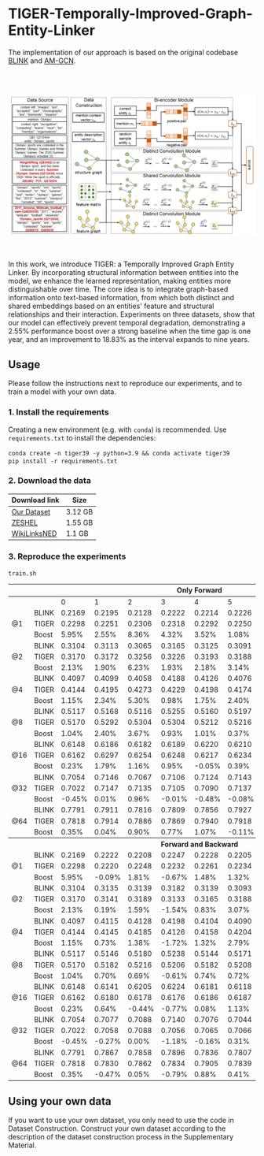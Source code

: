 # TIGER-Temporally-Improved-Graph-Entity-Linker

The implementation of our approach is based on the original codebase [BLINK](https://github.com/facebookresearch/BLINK) and [AM-GCN](https://github.com/zhumeiqiBUPT/AM-GCN).<br>

<br><br>
<div align="center">
<img src="fig.png" width="800" />
</div>
<br><br>

In this work, we introduce TIGER: a Temporally Improved Graph Entity Linker. By incorporating structural information between entities into the model, we enhance the learned representation, making entities more distinguishable over time. The core idea is to integrate graph-based information onto text-based information, from which both distinct and shared embeddings based on an entities' feature and structural relationships and their interaction. Experiments on three datasets, show that our model can effectively prevent temporal degradation, demonstrating a 2.55% performance boost over a strong baseline when the time gap is one year, and an improvement to 18.83% as the interval expands to nine years.

## Usage

Please follow the instructions next to reproduce our experiments, and to train a model with your own data.

### 1. Install the requirements

Creating a new environment (e.g. with `conda`) is recommended. Use `requirements.txt` to install the dependencies:

```
conda create -n tiger39 -y python=3.9 && conda activate tiger39
pip install -r requirements.txt
```

### 2. Download the data

| Download link                                                | Size |
| ------------------------------------------------------------ | ----------------- |
| [Our Dataset](https://drive.google.com/drive/folders/1DeHi-cvVOAdYFA4GljaBvpuG0wiYpgch?usp=sharing) | 3.12 GB            |
| [ZESHEL](https://github.com/facebookresearch/BLINK/tree/main/examples/zeshel) | 1.55 GB            |
| [WikiLinksNED](https://github.com/yasumasaonoe/ET4EL) | 1.1 GB             |

### 3. Reproduce the experiments

```
train.sh
```

<table class="tg">
<thead>
  <tr>
    <th class="tg-7btt" colspan="12">Only Forward</th>
  </tr>
</thead>
<tbody>
  <tr>
    <td class="tg-7btt"></td>
    <td class="tg-c3ow"></td>
    <td class="tg-c3ow">0</td>
    <td class="tg-c3ow">1</td>
    <td class="tg-c3ow">2</td>
    <td class="tg-c3ow">3</td>
    <td class="tg-c3ow">4</td>
    <td class="tg-c3ow">5</td>
    <td class="tg-c3ow">6</td>
    <td class="tg-c3ow">7</td>
    <td class="tg-c3ow">8</td>
    <td class="tg-c3ow">9</td>
  </tr>
  <tr>
    <td class="tg-7btt" rowspan="3">@1</td>
    <td class="tg-c3ow">BLINK</td>
    <td class="tg-c3ow">0.2169</td>
    <td class="tg-c3ow">0.2195</td>
    <td class="tg-c3ow">0.2128</td>
    <td class="tg-c3ow">0.2222</td>
    <td class="tg-c3ow">0.2214</td>
    <td class="tg-c3ow">0.2226</td>
    <td class="tg-c3ow">0.2223</td>
    <td class="tg-c3ow">0.2103</td>
    <td class="tg-c3ow">0.2204</td>
    <td class="tg-c3ow">0.2310</td>
  </tr>
  <tr>
    <td class="tg-c3ow">TIGER</td>
    <td class="tg-c3ow">0.2298</td>
    <td class="tg-c3ow">0.2251</td>
    <td class="tg-c3ow">0.2306</td>
    <td class="tg-c3ow">0.2318</td>
    <td class="tg-c3ow">0.2292</td>
    <td class="tg-c3ow">0.2250</td>
    <td class="tg-c3ow">0.2173</td>
    <td class="tg-c3ow">0.2251</td>
    <td class="tg-c3ow">0.2424</td>
    <td class="tg-c3ow">0.2745</td>
  </tr>
  <tr>
    <td class="tg-c3ow">Boost</td>
    <td class="tg-c3ow">5.95%</td>
    <td class="tg-c3ow">2.55%</td>
    <td class="tg-c3ow">8.36%</td>
    <td class="tg-c3ow">4.32%</td>
    <td class="tg-c3ow">3.52%</td>
    <td class="tg-c3ow">1.08%</td>
    <td class="tg-c3ow">-2.25%</td>
    <td class="tg-c3ow">7.04%</td>
    <td class="tg-c3ow">9.98%</td>
    <td class="tg-c3ow">18.83%</td>
  </tr>
  <tr>
    <td class="tg-7btt" rowspan="3">@2</td>
    <td class="tg-c3ow">BLINK</td>
    <td class="tg-c3ow">0.3104</td>
    <td class="tg-c3ow">0.3113</td>
    <td class="tg-c3ow">0.3065</td>
    <td class="tg-c3ow">0.3165</td>
    <td class="tg-c3ow">0.3125</td>
    <td class="tg-c3ow">0.3091</td>
    <td class="tg-c3ow">0.3016</td>
    <td class="tg-c3ow">0.2917</td>
    <td class="tg-c3ow">0.3024</td>
    <td class="tg-c3ow">0.3276</td>
  </tr>
  <tr>
    <td class="tg-c3ow">TIGER</td>
    <td class="tg-c3ow">0.3170</td>
    <td class="tg-c3ow">0.3172</td>
    <td class="tg-c3ow">0.3256</td>
    <td class="tg-c3ow">0.3226</td>
    <td class="tg-c3ow">0.3193</td>
    <td class="tg-c3ow">0.3188</td>
    <td class="tg-c3ow">0.3074</td>
    <td class="tg-c3ow">0.3278</td>
    <td class="tg-c3ow">0.3349</td>
    <td class="tg-c3ow">0.3607</td>
  </tr>
  <tr>
    <td class="tg-c3ow">Boost</td>
    <td class="tg-c3ow">2.13%</td>
    <td class="tg-c3ow">1.90%</td>
    <td class="tg-c3ow">6.23%</td>
    <td class="tg-c3ow">1.93%</td>
    <td class="tg-c3ow">2.18%</td>
    <td class="tg-c3ow">3.14%</td>
    <td class="tg-c3ow">1.92%</td>
    <td class="tg-c3ow">12.38%</td>
    <td class="tg-c3ow">10.75%</td>
    <td class="tg-c3ow">10.10%</td>
  </tr>
  <tr>
    <td class="tg-7btt" rowspan="3">@4</td>
    <td class="tg-c3ow">BLINK</td>
    <td class="tg-c3ow">0.4097</td>
    <td class="tg-c3ow">0.4099</td>
    <td class="tg-c3ow">0.4058</td>
    <td class="tg-c3ow">0.4188</td>
    <td class="tg-c3ow">0.4126</td>
    <td class="tg-c3ow">0.4076</td>
    <td class="tg-c3ow">0.4038</td>
    <td class="tg-c3ow">0.3908</td>
    <td class="tg-c3ow">0.3925</td>
    <td class="tg-c3ow">0.4290</td>
  </tr>
  <tr>
    <td class="tg-c3ow">TIGER</td>
    <td class="tg-c3ow">0.4144</td>
    <td class="tg-c3ow">0.4195</td>
    <td class="tg-c3ow">0.4273</td>
    <td class="tg-c3ow">0.4229</td>
    <td class="tg-c3ow">0.4198</td>
    <td class="tg-c3ow">0.4174</td>
    <td class="tg-c3ow">0.4100</td>
    <td class="tg-c3ow">0.4326</td>
    <td class="tg-c3ow">0.4338</td>
    <td class="tg-c3ow">0.4648</td>
  </tr>
  <tr>
    <td class="tg-c3ow">Boost</td>
    <td class="tg-c3ow">1.15%</td>
    <td class="tg-c3ow">2.34%</td>
    <td class="tg-c3ow">5.30%</td>
    <td class="tg-c3ow">0.98%</td>
    <td class="tg-c3ow">1.75%</td>
    <td class="tg-c3ow">2.40%</td>
    <td class="tg-c3ow">1.54%</td>
    <td class="tg-c3ow">10.70%</td>
    <td class="tg-c3ow">10.52%</td>
    <td class="tg-c3ow">8.34%</td>
  </tr>
  <tr>
    <td class="tg-7btt" rowspan="3">@8</td>
    <td class="tg-c3ow">BLINK</td>
    <td class="tg-c3ow">0.5117</td>
    <td class="tg-c3ow">0.5168</td>
    <td class="tg-c3ow">0.5116</td>
    <td class="tg-c3ow">0.5255</td>
    <td class="tg-c3ow">0.5160</td>
    <td class="tg-c3ow">0.5197</td>
    <td class="tg-c3ow">0.5176</td>
    <td class="tg-c3ow">0.5071</td>
    <td class="tg-c3ow">0.5017</td>
    <td class="tg-c3ow">0.5310</td>
  </tr>
  <tr>
    <td class="tg-c3ow">TIGER</td>
    <td class="tg-c3ow">0.5170</td>
    <td class="tg-c3ow">0.5292</td>
    <td class="tg-c3ow">0.5304</td>
    <td class="tg-c3ow">0.5304</td>
    <td class="tg-c3ow">0.5212</td>
    <td class="tg-c3ow">0.5216</td>
    <td class="tg-c3ow">0.5157</td>
    <td class="tg-c3ow">0.5388</td>
    <td class="tg-c3ow">0.5466</td>
    <td class="tg-c3ow">0.5710</td>
  </tr>
  <tr>
    <td class="tg-c3ow">Boost</td>
    <td class="tg-c3ow">1.04%</td>
    <td class="tg-c3ow">2.40%</td>
    <td class="tg-c3ow">3.67%</td>
    <td class="tg-c3ow">0.93%</td>
    <td class="tg-c3ow">1.01%</td>
    <td class="tg-c3ow">0.37%</td>
    <td class="tg-c3ow">-0.37%</td>
    <td class="tg-c3ow">6.25%</td>
    <td class="tg-c3ow">8.95%</td>
    <td class="tg-c3ow">7.53%</td>
  </tr>
  <tr>
    <td class="tg-7btt" rowspan="3">@16</td>
    <td class="tg-c3ow">BLINK</td>
    <td class="tg-c3ow">0.6148</td>
    <td class="tg-c3ow">0.6186</td>
    <td class="tg-c3ow">0.6182</td>
    <td class="tg-c3ow">0.6189</td>
    <td class="tg-c3ow">0.6220</td>
    <td class="tg-c3ow">0.6210</td>
    <td class="tg-c3ow">0.6288</td>
    <td class="tg-c3ow">0.6085</td>
    <td class="tg-c3ow">0.6159</td>
    <td class="tg-c3ow">0.6359</td>
  </tr>
  <tr>
    <td class="tg-c3ow">TIGER</td>
    <td class="tg-c3ow">0.6162</td>
    <td class="tg-c3ow">0.6297</td>
    <td class="tg-c3ow">0.6254</td>
    <td class="tg-c3ow">0.6248</td>
    <td class="tg-c3ow">0.6217</td>
    <td class="tg-c3ow">0.6234</td>
    <td class="tg-c3ow">0.6212</td>
    <td class="tg-c3ow">0.6393</td>
    <td class="tg-c3ow">0.6476</td>
    <td class="tg-c3ow">0.6697</td>
  </tr>
  <tr>
    <td class="tg-c3ow">Boost</td>
    <td class="tg-c3ow">0.23%</td>
    <td class="tg-c3ow">1.79%</td>
    <td class="tg-c3ow">1.16%</td>
    <td class="tg-c3ow">0.95%</td>
    <td class="tg-c3ow">-0.05%</td>
    <td class="tg-c3ow">0.39%</td>
    <td class="tg-c3ow">-1.21%</td>
    <td class="tg-c3ow">5.06%</td>
    <td class="tg-c3ow">5.15%</td>
    <td class="tg-c3ow">5.32%</td>
  </tr>
  <tr>
    <td class="tg-7btt" rowspan="3">@32</td>
    <td class="tg-c3ow">BLINK</td>
    <td class="tg-c3ow">0.7054</td>
    <td class="tg-c3ow">0.7146</td>
    <td class="tg-c3ow">0.7067</td>
    <td class="tg-c3ow">0.7106</td>
    <td class="tg-c3ow">0.7124</td>
    <td class="tg-c3ow">0.7143</td>
    <td class="tg-c3ow">0.7161</td>
    <td class="tg-c3ow">0.7053</td>
    <td class="tg-c3ow">0.7066</td>
    <td class="tg-c3ow">0.7503</td>
  </tr>
  <tr>
    <td class="tg-c3ow">TIGER</td>
    <td class="tg-c3ow">0.7022</td>
    <td class="tg-c3ow">0.7147</td>
    <td class="tg-c3ow">0.7135</td>
    <td class="tg-c3ow">0.7105</td>
    <td class="tg-c3ow">0.7090</td>
    <td class="tg-c3ow">0.7137</td>
    <td class="tg-c3ow">0.7085</td>
    <td class="tg-c3ow">0.7179</td>
    <td class="tg-c3ow">0.7366</td>
    <td class="tg-c3ow">0.7648</td>
  </tr>
  <tr>
    <td class="tg-c3ow">Boost</td>
    <td class="tg-c3ow">-0.45%</td>
    <td class="tg-c3ow">0.01%</td>
    <td class="tg-c3ow">0.96%</td>
    <td class="tg-c3ow">-0.01%</td>
    <td class="tg-c3ow">-0.48%</td>
    <td class="tg-c3ow">-0.08%</td>
    <td class="tg-c3ow">-1.06%</td>
    <td class="tg-c3ow">1.79%</td>
    <td class="tg-c3ow">4.25%</td>
    <td class="tg-c3ow">1.93%</td>
  </tr>
  <tr>
    <td class="tg-7btt" rowspan="3">@64</td>
    <td class="tg-c3ow">BLINK</td>
    <td class="tg-c3ow">0.7791</td>
    <td class="tg-c3ow">0.7911</td>
    <td class="tg-c3ow">0.7816</td>
    <td class="tg-c3ow">0.7809</td>
    <td class="tg-c3ow">0.7856</td>
    <td class="tg-c3ow">0.7927</td>
    <td class="tg-c3ow">0.7876</td>
    <td class="tg-c3ow">0.7805</td>
    <td class="tg-c3ow">0.7845</td>
    <td class="tg-c3ow">0.8214</td>
  </tr>
  <tr>
    <td class="tg-c3ow">TIGER</td>
    <td class="tg-c3ow">0.7818</td>
    <td class="tg-c3ow">0.7914</td>
    <td class="tg-c3ow">0.7886</td>
    <td class="tg-c3ow">0.7869</td>
    <td class="tg-c3ow">0.7940</td>
    <td class="tg-c3ow">0.7918</td>
    <td class="tg-c3ow">0.7866</td>
    <td class="tg-c3ow">0.7965</td>
    <td class="tg-c3ow">0.8107</td>
    <td class="tg-c3ow">0.8276</td>
  </tr>
  <tr>
    <td class="tg-c3ow">Boost</td>
    <td class="tg-c3ow">0.35%</td>
    <td class="tg-c3ow">0.04%</td>
    <td class="tg-c3ow">0.90%</td>
    <td class="tg-c3ow">0.77%</td>
    <td class="tg-c3ow">1.07%</td>
    <td class="tg-c3ow">-0.11%</td>
    <td class="tg-c3ow">-0.13%</td>
    <td class="tg-c3ow">2.05%</td>
    <td class="tg-c3ow">3.34%</td>
    <td class="tg-c3ow">0.75%</td>
  </tr>
  <tr>
    <th class="tg-7btt" colspan="12">Forward and Backward</td>
  </tr>
  <tr>
    <td class="tg-7btt" rowspan="3">@1</td>
    <td class="tg-c3ow">BLINK</td>
    <td class="tg-c3ow">0.2169</td>
    <td class="tg-c3ow">0.2222</td>
    <td class="tg-c3ow">0.2208</td>
    <td class="tg-c3ow">0.2247</td>
    <td class="tg-c3ow">0.2228</td>
    <td class="tg-c3ow">0.2205</td>
    <td class="tg-c3ow">0.2216</td>
    <td class="tg-c3ow">0.2197</td>
    <td class="tg-c3ow">0.2147</td>
    <td class="tg-c3ow">0.2114</td>
  </tr>
  <tr>
    <td class="tg-c3ow">TIGER</td>
    <td class="tg-c3ow">0.2298</td>
    <td class="tg-c3ow">0.2220</td>
    <td class="tg-c3ow">0.2248</td>
    <td class="tg-c3ow">0.2232</td>
    <td class="tg-c3ow">0.2261</td>
    <td class="tg-c3ow">0.2234</td>
    <td class="tg-c3ow">0.2190</td>
    <td class="tg-c3ow">0.2258</td>
    <td class="tg-c3ow">0.2307</td>
    <td class="tg-c3ow">0.2466</td>
  </tr>
  <tr>
    <td class="tg-c3ow">Boost</td>
    <td class="tg-c3ow">5.95%</td>
    <td class="tg-c3ow">-0.09%</td>
    <td class="tg-c3ow">1.81%</td>
    <td class="tg-c3ow">-0.67%</td>
    <td class="tg-c3ow">1.48%</td>
    <td class="tg-c3ow">1.32%</td>
    <td class="tg-c3ow">-1.17%</td>
    <td class="tg-c3ow">2.78%</td>
    <td class="tg-c3ow">7.45%</td>
    <td class="tg-c3ow">16.65%</td>
  </tr>
  <tr>
    <td class="tg-7btt" rowspan="3">@2</td>
    <td class="tg-c3ow">BLINK</td>
    <td class="tg-c3ow">0.3104</td>
    <td class="tg-c3ow">0.3135</td>
    <td class="tg-c3ow">0.3139</td>
    <td class="tg-c3ow">0.3182</td>
    <td class="tg-c3ow">0.3139</td>
    <td class="tg-c3ow">0.3093</td>
    <td class="tg-c3ow">0.3109</td>
    <td class="tg-c3ow">0.3065</td>
    <td class="tg-c3ow">0.2988</td>
    <td class="tg-c3ow">0.2987</td>
  </tr>
  <tr>
    <td class="tg-c3ow">TIGER</td>
    <td class="tg-c3ow">0.3170</td>
    <td class="tg-c3ow">0.3141</td>
    <td class="tg-c3ow">0.3189</td>
    <td class="tg-c3ow">0.3133</td>
    <td class="tg-c3ow">0.3165</td>
    <td class="tg-c3ow">0.3188</td>
    <td class="tg-c3ow">0.3161</td>
    <td class="tg-c3ow">0.3217</td>
    <td class="tg-c3ow">0.3235</td>
    <td class="tg-c3ow">0.3266</td>
  </tr>
  <tr>
    <td class="tg-c3ow">Boost</td>
    <td class="tg-c3ow">2.13%</td>
    <td class="tg-c3ow">0.19%</td>
    <td class="tg-c3ow">1.59%</td>
    <td class="tg-c3ow">-1.54%</td>
    <td class="tg-c3ow">0.83%</td>
    <td class="tg-c3ow">3.07%</td>
    <td class="tg-c3ow">1.67%</td>
    <td class="tg-c3ow">4.96%</td>
    <td class="tg-c3ow">8.27%</td>
    <td class="tg-c3ow">9.34%</td>
  </tr>
  <tr>
    <td class="tg-7btt" rowspan="3">@4</td>
    <td class="tg-c3ow">BLINK</td>
    <td class="tg-c3ow">0.4097</td>
    <td class="tg-c3ow">0.4115</td>
    <td class="tg-c3ow">0.4128</td>
    <td class="tg-c3ow">0.4198</td>
    <td class="tg-c3ow">0.4104</td>
    <td class="tg-c3ow">0.4090</td>
    <td class="tg-c3ow">0.4085</td>
    <td class="tg-c3ow">0.4024</td>
    <td class="tg-c3ow">0.3907</td>
    <td class="tg-c3ow">0.3990</td>
  </tr>
  <tr>
    <td class="tg-c3ow">TIGER</td>
    <td class="tg-c3ow">0.4144</td>
    <td class="tg-c3ow">0.4145</td>
    <td class="tg-c3ow">0.4185</td>
    <td class="tg-c3ow">0.4126</td>
    <td class="tg-c3ow">0.4158</td>
    <td class="tg-c3ow">0.4204</td>
    <td class="tg-c3ow">0.4150</td>
    <td class="tg-c3ow">0.4202</td>
    <td class="tg-c3ow">0.4193</td>
    <td class="tg-c3ow">0.4335</td>
  </tr>
  <tr>
    <td class="tg-c3ow">Boost</td>
    <td class="tg-c3ow">1.15%</td>
    <td class="tg-c3ow">0.73%</td>
    <td class="tg-c3ow">1.38%</td>
    <td class="tg-c3ow">-1.72%</td>
    <td class="tg-c3ow">1.32%</td>
    <td class="tg-c3ow">2.79%</td>
    <td class="tg-c3ow">1.59%</td>
    <td class="tg-c3ow">4.42%</td>
    <td class="tg-c3ow">7.32%</td>
    <td class="tg-c3ow">8.65%</td>
  </tr>
  <tr>
    <td class="tg-7btt" rowspan="3">@8</td>
    <td class="tg-c3ow">BLINK</td>
    <td class="tg-c3ow">0.5117</td>
    <td class="tg-c3ow">0.5146</td>
    <td class="tg-c3ow">0.5180</td>
    <td class="tg-c3ow">0.5238</td>
    <td class="tg-c3ow">0.5144</td>
    <td class="tg-c3ow">0.5171</td>
    <td class="tg-c3ow">0.5164</td>
    <td class="tg-c3ow">0.5116</td>
    <td class="tg-c3ow">0.5002</td>
    <td class="tg-c3ow">0.4890</td>
  </tr>
  <tr>
    <td class="tg-c3ow">TIGER</td>
    <td class="tg-c3ow">0.5170</td>
    <td class="tg-c3ow">0.5182</td>
    <td class="tg-c3ow">0.5216</td>
    <td class="tg-c3ow">0.5206</td>
    <td class="tg-c3ow">0.5182</td>
    <td class="tg-c3ow">0.5208</td>
    <td class="tg-c3ow">0.5176</td>
    <td class="tg-c3ow">0.5229</td>
    <td class="tg-c3ow">0.5235</td>
    <td class="tg-c3ow">0.5362</td>
  </tr>
  <tr>
    <td class="tg-c3ow">Boost</td>
    <td class="tg-c3ow">1.04%</td>
    <td class="tg-c3ow">0.70%</td>
    <td class="tg-c3ow">0.69%</td>
    <td class="tg-c3ow">-0.61%</td>
    <td class="tg-c3ow">0.74%</td>
    <td class="tg-c3ow">0.72%</td>
    <td class="tg-c3ow">0.23%</td>
    <td class="tg-c3ow">2.21%</td>
    <td class="tg-c3ow">4.66%</td>
    <td class="tg-c3ow">9.65%</td>
  </tr>
  <tr>
    <td class="tg-7btt" rowspan="3">@16</td>
    <td class="tg-c3ow">BLINK</td>
    <td class="tg-c3ow">0.6148</td>
    <td class="tg-c3ow">0.6141</td>
    <td class="tg-c3ow">0.6205</td>
    <td class="tg-c3ow">0.6224</td>
    <td class="tg-c3ow">0.6181</td>
    <td class="tg-c3ow">0.6118</td>
    <td class="tg-c3ow">0.6192</td>
    <td class="tg-c3ow">0.6089</td>
    <td class="tg-c3ow">0.6035</td>
    <td class="tg-c3ow">0.5876</td>
  </tr>
  <tr>
    <td class="tg-c3ow">TIGER</td>
    <td class="tg-c3ow">0.6162</td>
    <td class="tg-c3ow">0.6180</td>
    <td class="tg-c3ow">0.6178</td>
    <td class="tg-c3ow">0.6176</td>
    <td class="tg-c3ow">0.6186</td>
    <td class="tg-c3ow">0.6187</td>
    <td class="tg-c3ow">0.6150</td>
    <td class="tg-c3ow">0.6263</td>
    <td class="tg-c3ow">0.6233</td>
    <td class="tg-c3ow">0.6345</td>
  </tr>
  <tr>
    <td class="tg-c3ow">Boost</td>
    <td class="tg-c3ow">0.23%</td>
    <td class="tg-c3ow">0.64%</td>
    <td class="tg-c3ow">-0.44%</td>
    <td class="tg-c3ow">-0.77%</td>
    <td class="tg-c3ow">0.08%</td>
    <td class="tg-c3ow">1.13%</td>
    <td class="tg-c3ow">-0.68%</td>
    <td class="tg-c3ow">2.86%</td>
    <td class="tg-c3ow">3.28%</td>
    <td class="tg-c3ow">7.98%</td>
  </tr>
  <tr>
    <td class="tg-7btt" rowspan="3">@32</td>
    <td class="tg-c3ow">BLINK</td>
    <td class="tg-c3ow">0.7054</td>
    <td class="tg-c3ow">0.7077</td>
    <td class="tg-c3ow">0.7088</td>
    <td class="tg-c3ow">0.7140</td>
    <td class="tg-c3ow">0.7076</td>
    <td class="tg-c3ow">0.7044</td>
    <td class="tg-c3ow">0.7048</td>
    <td class="tg-c3ow">0.7025</td>
    <td class="tg-c3ow">0.6966</td>
    <td class="tg-c3ow">0.6897</td>
  </tr>
  <tr>
    <td class="tg-c3ow">TIGER</td>
    <td class="tg-c3ow">0.7022</td>
    <td class="tg-c3ow">0.7058</td>
    <td class="tg-c3ow">0.7088</td>
    <td class="tg-c3ow">0.7056</td>
    <td class="tg-c3ow">0.7065</td>
    <td class="tg-c3ow">0.7066</td>
    <td class="tg-c3ow">0.7011</td>
    <td class="tg-c3ow">0.7076</td>
    <td class="tg-c3ow">0.7124</td>
    <td class="tg-c3ow">0.7221</td>
  </tr>
  <tr>
    <td class="tg-c3ow">Boost</td>
    <td class="tg-c3ow">-0.45%</td>
    <td class="tg-c3ow">-0.27%</td>
    <td class="tg-c3ow">0.00%</td>
    <td class="tg-c3ow">-1.18%</td>
    <td class="tg-c3ow">-0.16%</td>
    <td class="tg-c3ow">0.31%</td>
    <td class="tg-c3ow">-0.52%</td>
    <td class="tg-c3ow">0.73%</td>
    <td class="tg-c3ow">2.27%</td>
    <td class="tg-c3ow">4.70%</td>
  </tr>
  <tr>
    <td class="tg-7btt" rowspan="3">@64</td>
    <td class="tg-c3ow">BLINK</td>
    <td class="tg-c3ow">0.7791</td>
    <td class="tg-c3ow">0.7867</td>
    <td class="tg-c3ow">0.7858</td>
    <td class="tg-c3ow">0.7896</td>
    <td class="tg-c3ow">0.7836</td>
    <td class="tg-c3ow">0.7807</td>
    <td class="tg-c3ow">0.7768</td>
    <td class="tg-c3ow">0.7781</td>
    <td class="tg-c3ow">0.7743</td>
    <td class="tg-c3ow">0.7721</td>
  </tr>
  <tr>
    <td class="tg-c3ow">TIGER</td>
    <td class="tg-c3ow">0.7818</td>
    <td class="tg-c3ow">0.7830</td>
    <td class="tg-c3ow">0.7862</td>
    <td class="tg-c3ow">0.7834</td>
    <td class="tg-c3ow">0.7905</td>
    <td class="tg-c3ow">0.7839</td>
    <td class="tg-c3ow">0.7825</td>
    <td class="tg-c3ow">0.7907</td>
    <td class="tg-c3ow">0.7917</td>
    <td class="tg-c3ow">0.7931</td>
  </tr>
  <tr>
    <td class="tg-c3ow">Boost</td>
    <td class="tg-c3ow">0.35%</td>
    <td class="tg-c3ow">-0.47%</td>
    <td class="tg-c3ow">0.05%</td>
    <td class="tg-c3ow">-0.79%</td>
    <td class="tg-c3ow">0.88%</td>
    <td class="tg-c3ow">0.41%</td>
    <td class="tg-c3ow">0.73%</td>
    <td class="tg-c3ow">1.62%</td>
    <td class="tg-c3ow">2.25%</td>
    <td class="tg-c3ow">2.72%</td>
  </tr>
</tbody>
</table>

## Using your own data

If you want to use your own dataset, you only need to use the code in Dataset Construction. Construct your own dataset according to the description of the dataset construction process in the Supplementary Material.
